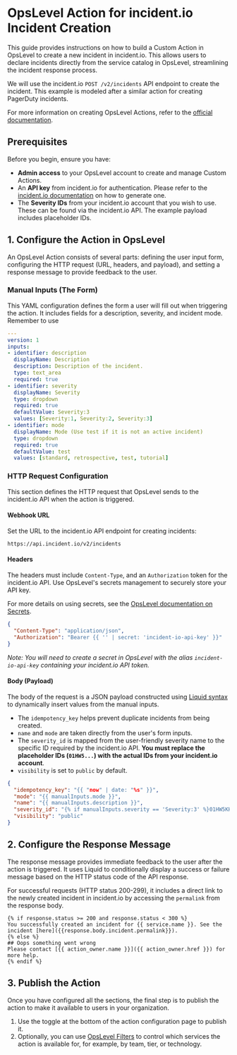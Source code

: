 # OpsLevel Action for incident.io Incident Creation

This guide provides instructions on how to build a Custom Action in OpsLevel to create a new incident in incident.io. This allows users to declare incidents directly from the service catalog in OpsLevel, streamlining the incident response process.

We will use the incident.io `POST /v2/incidents` API endpoint to create the incident. This example is modeled after a similar action for creating PagerDuty incidents.

For more information on creating OpsLevel Actions, refer to the [official documentation](https://docs.opslevel.com/docs/getting-started-with-custom-actions).

## Prerequisites

Before you begin, ensure you have:
*   **Admin access** to your OpsLevel account to create and manage Custom Actions.
*   An **API key** from incident.io for authentication. Please refer to the [incident.io documentation](https://docs.incident.io/docs/api/making-requests/authentication) on how to generate one.
*   The **Severity IDs** from your incident.io account that you wish to use. These can be found via the incident.io API. The example payload includes placeholder IDs.

## 1. Configure the Action in OpsLevel

An OpsLevel Action consists of several parts: defining the user input form, configuring the HTTP request (URL, headers, and payload), and setting a response message to provide feedback to the user.

### Manual Inputs (The Form)

This YAML configuration defines the form a user will fill out when triggering the action. It includes fields for a description, severity, and incident mode. Remember to use 

```yaml
---
version: 1
inputs:
- identifier: description
  displayName: Description
  description: Description of the incident.
  type: text_area
  required: true
- identifier: severity
  displayName: Severity
  type: dropdown
  required: true
  defaultValue: Severity:3
  values: [Severity:1, Severity:2, Severity:3]
- identifier: mode
  displayName: Mode (Use test if it is not an active incident)
  type: dropdown
  required: true
  defaultValue: test
  values: [standard, retrospective, test, tutorial]
```

### HTTP Request Configuration

This section defines the HTTP request that OpsLevel sends to the incident.io API when the action is triggered.

#### Webhook URL
Set the URL to the incident.io API endpoint for creating incidents:
```
https://api.incident.io/v2/incidents
```

#### Headers
The headers must include `Content-Type`, and an `Authorization` token for the incident.io API. Use OpsLevel's secrets management to securely store your API key.

For more details on using secrets, see the [OpsLevel documentation on Secrets](https://docs.opslevel.com/docs/secrets).

```json
{
  "Content-Type": "application/json",
  "Authorization": "Bearer {{ '' | secret: 'incident-io-api-key' }}"
}
```
*Note: You will need to create a secret in OpsLevel with the alias `incident-io-api-key` containing your incident.io API token.*

#### Body (Payload)

The body of the request is a JSON payload constructed using [Liquid syntax](https://shopify.github.io/liquid/) to dynamically insert values from the manual inputs.

*   The `idempotency_key` helps prevent duplicate incidents from being created.
*   `name` and `mode` are taken directly from the user's form inputs.
*   The `severity_id` is mapped from the user-friendly severity name to the specific ID required by the incident.io API. **You must replace the placeholder IDs (`01HW5...`) with the actual IDs from your incident.io account**.
*   `visibility` is set to `public` by default.

```json
{
  "idempotency_key": "{{ "now" | date: "%s" }}",
  "mode": "{{ manualInputs.mode }}",
  "name": "{{ manualInputs.description }}",
  "severity_id": "{% if manualInputs.severity == 'Severity:3' %}01HW5KHDVN06RHHF77WN7{% elsif manualInputs.severity == 'Severity:2' %}01HW5KHDVN64AQVQ9T57{% elsif manualInputs.severity == 'Severity:1' %}01HVN7P7K1YZ7EQBFRCE7{% endif %}",
  "visibility": "public"
}
```

## 2. Configure the Response Message

The response message provides immediate feedback to the user after the action is triggered. It uses Liquid to conditionally display a success or failure message based on the HTTP status code of the API response.

For successful requests (HTTP status 200-299), it includes a direct link to the newly created incident in incident.io by accessing the `permalink` from the response body.

```liquid
{% if response.status >= 200 and response.status < 300 %}
You successfully created an incident for {{ service.name }}. See the incident [here]({{response.body.incident.permalink}}).
{% else %}
## Oops something went wrong
Please contact [{{ action_owner.name }}]({{ action_owner.href }}) for more help.
{% endif %}
```

## 3. Publish the Action

Once you have configured all the sections, the final step is to publish the action to make it available to users in your organization.

1.  Use the toggle at the bottom of the action configuration page to publish it.
2.  Optionally, you can use [OpsLevel Filters](https://docs.opslevel.com/docs/checks-and-filters) to control which services the action is available for, for example, by team, tier, or technology.